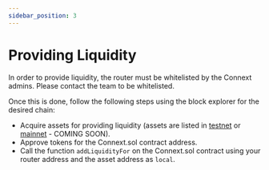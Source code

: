 ```yaml
---
sidebar_position: 3
---
```


# Providing Liquidity

In order to provide liquidity, the router must be whitelisted by the Connext admins. Please contact the team to be whitelisted.

Once this is done, follow the following steps using the block explorer for the desired chain:

- Acquire assets for providing liquidity (assets are listed in [testnet](../Reference/testnet) or [mainnet]() - COMING SOON).
- Approve tokens for the Connext.sol contract address.
- Call the function `addLiquidityFor` on the Connext.sol contract using your router address and the asset address as `local`.